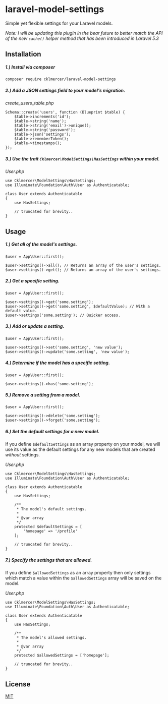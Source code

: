 # laravel-model-settings
Simple yet flexible settings for your Laravel models.

_Note: I will be updating this plugin in the bear future to better match the API of the new `cache()` helper method that has been introduced in Laravel 5.3_

## Installation
##### 1.) Install via composer
```
composer require cklmercer/laravel-model-settings
```

##### 2.) Add a JSON settings field to your model's migration.
_create_users_table.php_ 
```
Schema::create('users', function (Blueprint $table) {
    $table->increments('id');
    $table->string('name');
    $table->string('email')->unique();
    $table->string('password');
    $table->json('settings');
    $table->rememberToken();
    $table->timestamps();
});
```

##### 3.) Use the trait `Cklmercer\ModelSettings\HasSettings` within your model.
_User.php_
```
use Cklmercer\ModelSettings\HasSettings;
use Illuminate\Foundation\Auth\User as Authenticatable;

class User extends Authenticatable 
{
    use HasSettings;
     
    // truncated for brevity..
}
```

## Usage
##### 1.) Get all of the model's settings.
```
$user = App\User::first();

$user->settings()->all(); // Returns an array of the user's settings.
$user->settings()->get(); // Returns an array of the user's settings.
```

##### 2.) Get a specific setting.
```
$user = App\User::first();

$user->settings()->get('some.setting');
$user->settings()->get('some.setting', $defaultValue); // With a default value.
$user->settings('some.setting'); // Quicker access.
```

##### 3.) Add or update a setting.
```
$user = App\User::first();

$user->settings()->set('some.setting', 'new value');
$user->settings()->update('some.setting', 'new value');
```

##### 4.) Determine if the model has a specific setting.
```
$user = App\User::first();

$user->settings()->has('some.setting');
```

##### 5.) Remove a setting from a model.
```
$user = App\User::first();

$user->settings()->delete('some.setting');
$user->settings()->forget('some.setting');
```

##### 6.) Set the default settings for a new model.

If you define `$defaultSettings` as an array property on your model, we will use its value as the default settings for 
any new models that are created *without* settings.

_User.php_
```
use Cklmercer\ModelSettings\HasSettings;
use Illuminate\Foundation\Auth\User as Authenticatable;

class User extends Authenticatable 
{
    use HasSettings;

    /**
     * The model's default settings.
     * 
     * @var array
     */
    protected $defaultSettings = [
    	'homepage' => '/profile'
    ];

    // truncated for brevity..
}
```

##### 7.) Specify the settings that are allowed.

If you define `$allowedSettings` as an array property then only settings which match a value within 
the `$allowedSettings` array will be saved on the model.

_User.php_
```
use Cklmercer\ModelSettings\HasSettings;
use Illuminate\Foundation\Auth\User as Authenticatable;

class User extends Authenticatable 
{
    use HasSettings;

    /**
     * The model's allowed settings.
     * 
     * @var array
     */
    protected $allowedSettings = ['homepage'];

    // truncated for brevity..
}
```

## License
[MIT](http://opensource.org/licenses/MIT)
